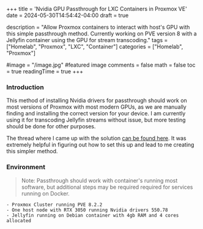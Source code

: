 +++
title = 'Nvidia GPU Passthrough for LXC Containers in Proxmox VE'
date = 2024-05-30T14:54:42-04:00
draft = true

description = "Allow Proxmox containers to interact with host's GPU with this simple passthrough method. Currently working on PVE version 8 with a Jellyfin container using the GPU for stream transcoding."
tags = ["Homelab", "Proxmox", "LXC", "Container"]
categories = ["Homelab", "Proxmox"]

#image = "/image.jpg" #featured image
comments = false
math = false
toc = true
readingTime = true
+++


### Introduction

This method of installing Nvidia drivers for passthrough should work on most versions of Proxmox with most modern GPUs,
as we are manually finding and installing the correct version for your device. I am currently using it for transcoding Jellyfin streams 
without issue, but more testing should be done for other purposes.

The thread where I came up with the solution [can be found here](https://forum.proxmox.com/threads/jellyfin-lxc-with-nvidia-gpu-transcoding-and-network-storage.138873/). It was extremely helpful in 
figuring out how to set this up and lead to me creating this simpler method.

### Environment

> Note: Passthrough should work with container's running most software,
> but additional steps may be required required for services running on Docker.

    - Proxmox Cluster running PVE 8.2.2 
    - One host node with RTX 3050 running Nvidia drivers 550.78
    - Jellyfin running on Debian container with 4gb RAM and 4 cores allocated